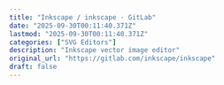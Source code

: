 ```yaml
---
title: "Inkscape / inkscape · GitLab"
date: "2025-09-30T00:11:40.371Z"
lastmod: "2025-09-30T00:11:40.371Z"
categories: ["SVG Editors"]
description: "Inkscape vector image editor"
original_url: "https://gitlab.com/inkscape/inkscape"
draft: false
---
```

